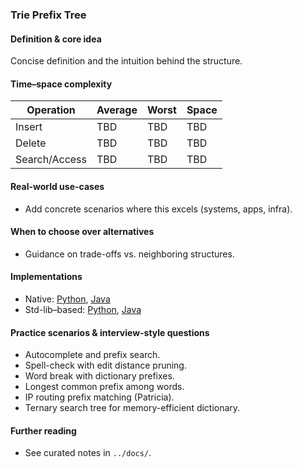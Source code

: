 ### Trie Prefix Tree

#### Definition & core idea
Concise definition and the intuition behind the structure.

#### Time–space complexity
| Operation | Average | Worst | Space |
|---|---|---|---|
| Insert | TBD | TBD | TBD |
| Delete | TBD | TBD | TBD |
| Search/Access | TBD | TBD | TBD |

#### Real-world use-cases
- Add concrete scenarios where this excels (systems, apps, infra).

#### When to choose over alternatives
- Guidance on trade-offs vs. neighboring structures.

#### Implementations
- Native: [Python](../python/native/trie_prefix_tree.py), [Java](../java/native/TriePrefixTree.java)
- Std-lib–based: [Python](../python/stdlib/trie_prefix_tree_std.py), [Java](../java/stdlib/TriePrefixTreeStd.java)

#### Practice scenarios & interview-style questions
- Autocomplete and prefix search.
- Spell-check with edit distance pruning.
- Word break with dictionary prefixes.
- Longest common prefix among words.
- IP routing prefix matching (Patricia).
- Ternary search tree for memory-efficient dictionary.

#### Further reading
- See curated notes in `../docs/`.
